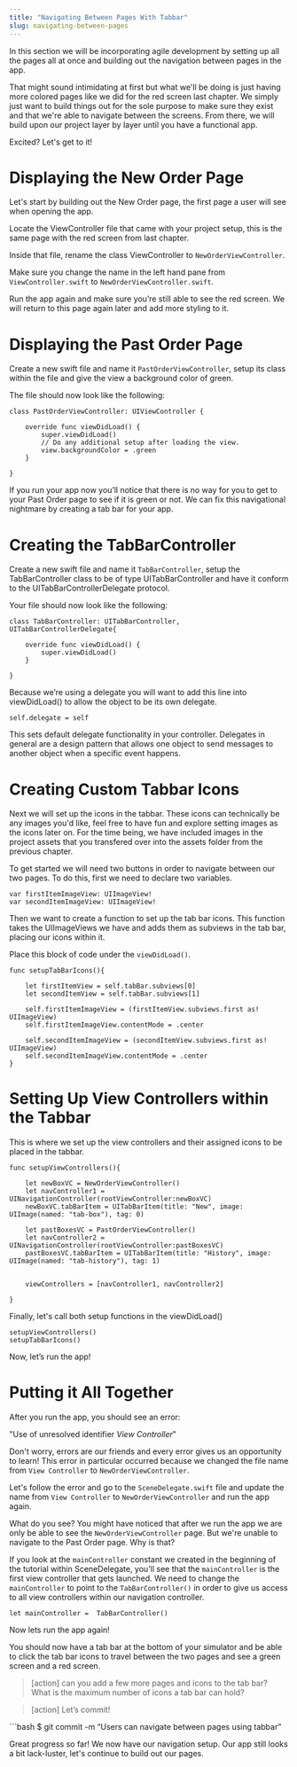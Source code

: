 ```yaml
---
title: "Navigating Between Pages With Tabbar"
slug: navigating-between-pages
---
```


In this section we will be incorporating agile development by setting up all the pages all at once and building out the navigation between pages in the app. 

That might sound intimidating at first but what we'll be doing is just having more colored pages like we did for the red screen last chapter. We simply just want to build things out for the sole purpose to make sure they exist and that we're able to navigate between the screens. From there, we will build upon our project layer by layer until you have a functional app. 

Excited? Let's get to it! 

# Displaying the New Order Page
Let's start by building out the New Order page, the first page a user will see when opening the app. 

Locate the ViewController file that came with your project setup, this is the same page with the red screen from last chapter. 

Inside that file, rename the class ViewController to `NewOrderViewController`.

Make sure you change the name in the left hand pane from `ViewController.swift` to `NewOrderViewController.swift`.

Run the app again and make sure you’re still able to see the red screen. We will return to this page again later and add more styling to it. 

# Displaying the Past Order Page
Create a new swift file and name it `PastOrderViewController`, setup its class within the file and give the view a background color of green. 

The file should now look like the following: 
```
class PastOrderViewController: UIViewController {
 
    override func viewDidLoad() {
        super.viewDidLoad()
        // Do any additional setup after loading the view.
        view.backgroundColor = .green 
    }
 
}
```

If you run your app now you’ll notice that there is no way for you to get to your Past Order page to see if it is green or not. We can fix this navigational nightmare by creating a tab bar for your app. 

# Creating the TabBarController
Create a new swift file and name it `TabBarController`, setup the TabBarController class to be of type UITabBarController and have it conform to the UITabBarControllerDelegate protocol. 

Your file should now look like the following: 
```
class TabBarController: UITabBarController, UITabBarControllerDelegate{
    
    override func viewDidLoad() {
        super.viewDidLoad()
    }
    
}
```
Because we’re using a delegate you will want to add this line into viewDidLoad() to allow the object to be its own delegate.
```
self.delegate = self
```
This sets default delegate functionality in your controller. Delegates in general are a design pattern that allows one object to send messages to another object when a specific event happens.

# Creating Custom Tabbar Icons 
Next we will set up the icons in the tabbar. These icons can technically be any images you'd like, feel free to have fun and explore setting images as the icons later on. For the time being, we have included images in the project assets that you transfered over into the assets folder from the previous chapter. 

To get started we will need two buttons in order to navigate between our two pages. To do this, first we need to declare two variables.

```
var firstItemImageView: UIImageView!
var secondItemImageView: UIImageView!
```

Then we want to create a function to set up the tab bar icons. This function takes the UIImageViews we have and adds them as subviews in the tab bar, placing our icons within it. 

Place this block of code under the `viewDidLoad()`.

```
func setupTabBarIcons(){
    
    let firstItemView = self.tabBar.subviews[0]
    let secondItemView = self.tabBar.subviews[1]
    
    self.firstItemImageView = (firstItemView.subviews.first as! UIImageView)
    self.firstItemImageView.contentMode = .center
    
    self.secondItemImageView = (secondItemView.subviews.first as! UIImageView)
    self.secondItemImageView.contentMode = .center
}
```

# Setting Up View Controllers within the Tabbar 
This is where we set up the view controllers and their assigned icons to be placed in the tabbar. 

```
func setupViewControllers(){       
    
    let newBoxVC = NewOrderViewController()
    let navController1 = UINavigationController(rootViewController:newBoxVC)
    newBoxVC.tabBarItem = UITabBarItem(title: "New", image: UIImage(named: "tab-box"), tag: 0)
    
    let pastBoxesVC = PastOrderViewController()
    let navController2 = UINavigationController(rootViewController:pastBoxesVC)
    pastBoxesVC.tabBarItem = UITabBarItem(title: "History", image: UIImage(named: "tab-history"), tag: 1)
    
    
    viewControllers = [navController1, navController2]

}
```

Finally, let's call both setup functions in the viewDidLoad()
```
setupViewControllers()
setupTabBarIcons()
```

Now, let’s run the app! 

# Putting it All Together

After you run the app, you should see an error:

"Use of unresolved identifier <em>View Controller</em>" 

Don't worry, errors are our friends and every error gives us an opportunity to learn! This error in particular occurred because we changed the file name from `View Controller` to `NewOrderViewController`. 

Let's follow the error and go to the `SceneDelegate.swift` file and update the name from `View Controller` to `NewOrderViewController` and run the app again. 

What do you see? You might have noticed that after we run the app we are only be able to see the `NewOrderViewController` page. But we're unable to navigate to the Past Order page. Why is that? 

If you look at the `mainController` constant we created in the beginning of the tutorial within SceneDelegate, you'll see that the `mainController` is the first view controller that gets launched. We need to change the `mainController` to point to the `TabBarController()` in order to give us access to all view controllers within our navigation controller. 

```
let mainController =  TabBarController()
```

Now lets run the app again! 

You should now have a tab bar at the bottom of your simulator and be able to click the tab bar icons to travel between the two pages and see a green screen and a red screen. 

>[action]
>can you add a few more pages and icons to the tab bar? 
> What is the maximum number of icons a tab bar can hold? 

 >[action]
> Let’s commit!
>
\```bash
$ git commit -m “Users can navigate between pages using tabbar” 


Great progress so far! We now have our navigation setup. Our app still looks a bit lack-luster, let's continue to build out our pages. 



